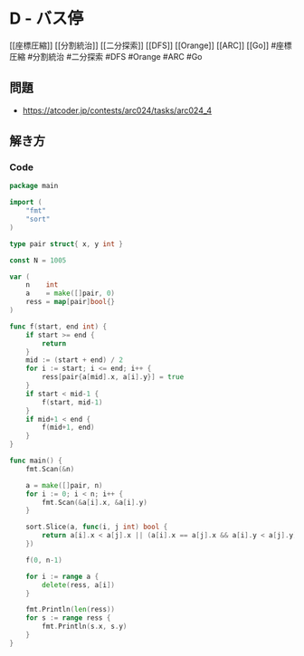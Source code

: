 # D - バス停
[[座標圧縮]] [[分割統治]] [[二分探索]] [[DFS]] [[Orange]] [[ARC]] [[Go]]
#座標圧縮 #分割統治 #二分探索 #DFS #Orange #ARC #Go 

## 問題
- https://atcoder.jp/contests/arc024/tasks/arc024_4

## 解き方
### Code
```go
package main

import (
	"fmt"
	"sort"
)

type pair struct{ x, y int }

const N = 1005

var (
	n    int
	a    = make([]pair, 0)
	ress = map[pair]bool{}
)

func f(start, end int) {
	if start >= end {
		return
	}
	mid := (start + end) / 2
	for i := start; i <= end; i++ {
		ress[pair{a[mid].x, a[i].y}] = true
	}
	if start < mid-1 {
		f(start, mid-1)
	}
	if mid+1 < end {
		f(mid+1, end)
	}
}

func main() {
	fmt.Scan(&n)

	a = make([]pair, n)
	for i := 0; i < n; i++ {
		fmt.Scan(&a[i].x, &a[i].y)
	}

	sort.Slice(a, func(i, j int) bool {
		return a[i].x < a[j].x || (a[i].x == a[j].x && a[i].y < a[j].y)
	})

	f(0, n-1)

	for i := range a {
		delete(ress, a[i])
	}

	fmt.Println(len(ress))
	for s := range ress {
		fmt.Println(s.x, s.y)
	}
}
```